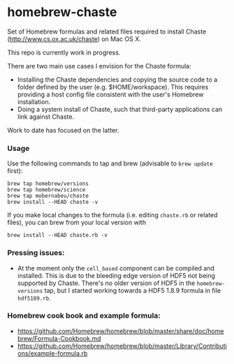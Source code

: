homebrew-chaste
==============

Set of Homebrew formulas and related files required to install Chaste
(http://www.cs.ox.ac.uk/chaste) on Mac OS X.

This repo is currently work in progress.

There are two main use cases I envision for the Chaste formula:

* Installing the Chaste dependencies and copying the source code to a
 folder defined by the user (e.g. $HOME/workspace). This requires
 providing a host config file consistent with the user's Homebrew
 installation.
* Doing a system install of Chaste, such that third-party applications
  can link against Chaste.

Work to date has focused on the latter.

### Usage

Use the following commands to tap and brew (advisable to `brew update` first):

```
brew tap homebrew/versions
brew tap homebrew/science
brew tap mobernabeu/chaste
brew install --HEAD chaste -v
```

If you make local changes to the formula (i.e. editing `chaste.rb` or
related files), you can brew from your local version with

```
brew install --HEAD chaste.rb -v
```

### Pressing issues:

* At the moment only the `cell_based` component can be compiled and
  installed. This is due to the bleeding edge version of HDF5 not
  being supported by Chaste. There's no older version of HDF5 in the
  `homebrew-versions` tap, but I started working towards a HDF5 1.8.9
  formula in file `hdf5189.rb`.

### Homebrew cook book and example formula:

* https://github.com/Homebrew/homebrew/blob/master/share/doc/homebrew/Formula-Cookbook.md
* https://github.com/Homebrew/homebrew/blob/master/Library/Contributions/example-formula.rb
